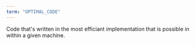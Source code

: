 ```yaml
---
term: "OPTIMAL_CODE"
---
```


Code that's written in the most efficiant implementation that is possible in within a given machine.
